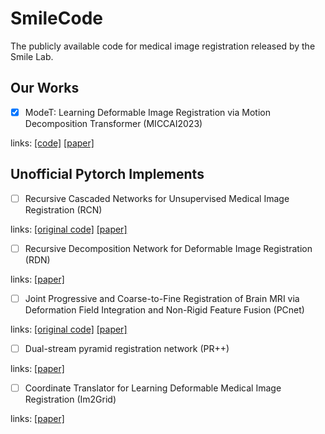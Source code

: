 # SmileCode
The publicly available code for medical image registration released by the Smile Lab.

## Our Works
- [x] ModeT: Learning Deformable Image Registration via Motion Decomposition Transformer (MICCAI2023)

links: [[code]](https://github.com/ZAX130/SmileCode/tree/main/ModeT) [[paper]](https://arxiv.org/abs/2306.05688)

## Unofficial Pytorch Implements

- [ ]  Recursive Cascaded Networks for Unsupervised Medical Image Registration (RCN)

links: [[original code]](https://github.com/microsoft/Recursive-Cascaded-Networks)  [[paper]](https://openaccess.thecvf.com/content_ICCV_2019/html/Zhao_Recursive_Cascaded_Networks_for_Unsupervised_Medical_Image_Registration_ICCV_2019_paper.html)
- [ ]  Recursive Decomposition Network for Deformable Image Registration (RDN)

links: [[paper]](https://ieeexplore.ieee.org/abstract/document/9826364)
- [ ]  Joint Progressive and Coarse-to-Fine Registration of Brain MRI via Deformation Field Integration and Non-Rigid Feature Fusion (PCnet)

links: [[original code]](https://github.com/JinxLv/Progressvie-and-Coarse-to-fine-Registration-Network)  [[paper]](https://ieeexplore.ieee.org/abstract/document/9765391)
- [ ]  Dual-stream pyramid registration network (PR++)

links: [[paper]](https://www.sciencedirect.com/science/article/pii/S1361841522000317)
- [ ]  Coordinate Translator for Learning Deformable Medical Image Registration (Im2Grid)

links: [[paper]](https://link.springer.com/chapter/10.1007/978-3-031-18814-5_10)
